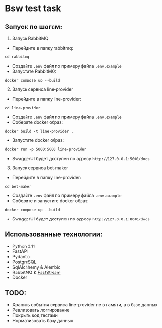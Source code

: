# Bsw test task

## Запуск по шагам:
1) Запуск RabbitMQ
- Перейдите в папку rabbitmq:
```
cd rabbitmq
```
- Создайте `.env` файл по примеру файла `.env.example`
- Запустите RabbitMQ:
```
docker compose up --build
```
2) Запуск сервиса line-provider
- Перейдите в папку line-provider:
```
cd line-provider
```
- Создайте `.env` файл по примеру файла `.env.example`
- Соберите docker образ:
```
docker build -t line-provider .
```
- Запустите docker образ:
```
docker run -p 5000:5000 line-provider
```
- SwaggerUI будет доступен по адресу `http://127.0.0.1:5000/docs`
3) Запуск сервиса bet-maker
- Перейдите в папку line-provider:
```
cd bet-maker
```
- Создайте `.env` файл по примеру файла `.env.example`
- Соберите и запустите docker образ:
```
docker compose up --build
```
- SwaggerUI будет доступен по адресу `http://127.0.0.1:8000/docs`

## Использованные технологии:
- Python 3.11
- FastAPI
- Pydantic
- PostgreSQL
- SqlAlchhemy & Alembic
- RabbitMQ & [FastStream](https://faststream.airt.ai/latest/)
- Docker

## TODO:
- Хранить события сервиса line-provider не в памяти, а в базе данных
- Реализовать логгирование
- Покрыть код тестами
- Нормализовать базу данных

